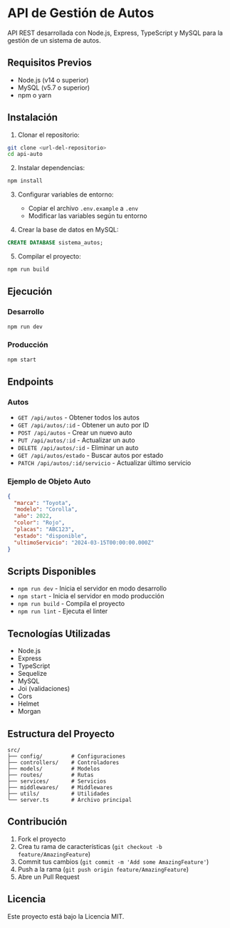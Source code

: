 # API de Gestión de Autos

API REST desarrollada con Node.js, Express, TypeScript y MySQL para la gestión de un sistema de autos.

## Requisitos Previos

- Node.js (v14 o superior)
- MySQL (v5.7 o superior)
- npm o yarn

## Instalación

1. Clonar el repositorio:
```bash
git clone <url-del-repositorio>
cd api-auto
```

2. Instalar dependencias:
```bash
npm install
```

3. Configurar variables de entorno:
   - Copiar el archivo `.env.example` a `.env`
   - Modificar las variables según tu entorno

4. Crear la base de datos en MySQL:
```sql
CREATE DATABASE sistema_autos;
```

5. Compilar el proyecto:
```bash
npm run build
```

## Ejecución

### Desarrollo
```bash
npm run dev
```

### Producción
```bash
npm start
```

## Endpoints

### Autos

- `GET /api/autos` - Obtener todos los autos
- `GET /api/autos/:id` - Obtener un auto por ID
- `POST /api/autos` - Crear un nuevo auto
- `PUT /api/autos/:id` - Actualizar un auto
- `DELETE /api/autos/:id` - Eliminar un auto
- `GET /api/autos/estado` - Buscar autos por estado
- `PATCH /api/autos/:id/servicio` - Actualizar último servicio

### Ejemplo de Objeto Auto

```json
{
  "marca": "Toyota",
  "modelo": "Corolla",
  "año": 2022,
  "color": "Rojo",
  "placas": "ABC123",
  "estado": "disponible",
  "ultimoServicio": "2024-03-15T00:00:00.000Z"
}
```

## Scripts Disponibles

- `npm run dev` - Inicia el servidor en modo desarrollo
- `npm start` - Inicia el servidor en modo producción
- `npm run build` - Compila el proyecto
- `npm run lint` - Ejecuta el linter

## Tecnologías Utilizadas

- Node.js
- Express
- TypeScript
- Sequelize
- MySQL
- Joi (validaciones)
- Cors
- Helmet
- Morgan

## Estructura del Proyecto

```
src/
├── config/         # Configuraciones
├── controllers/    # Controladores
├── models/         # Modelos
├── routes/         # Rutas
├── services/       # Servicios
├── middlewares/    # Middlewares
├── utils/          # Utilidades
└── server.ts       # Archivo principal
```

## Contribución

1. Fork el proyecto
2. Crea tu rama de características (`git checkout -b feature/AmazingFeature`)
3. Commit tus cambios (`git commit -m 'Add some AmazingFeature'`)
4. Push a la rama (`git push origin feature/AmazingFeature`)
5. Abre un Pull Request

## Licencia

Este proyecto está bajo la Licencia MIT. 